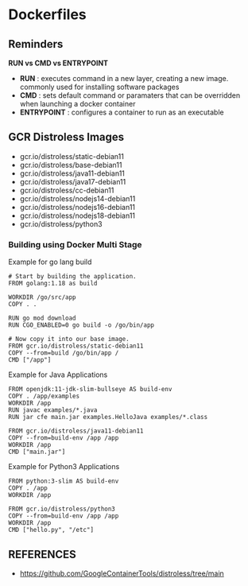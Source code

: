 # Dockerfiles

## Reminders

**RUN vs CMD vs ENTRYPOINT**
- **RUN** : executes command in a new layer, creating a new image. commonly used for installing software packages
- **CMD** : sets default command or paramaters that can be overridden when launching a docker container
- **ENTRYPOINT** : configures a container to run as an executable

## GCR Distroless Images

- gcr.io/distroless/static-debian11
- gcr.io/distroless/base-debian11
- gcr.io/distroless/java11-debian11
- gcr.io/distroless/java17-debian11
- gcr.io/distroless/cc-debian11
- gcr.io/distroless/nodejs14-debian11
- gcr.io/distroless/nodejs16-debian11
- gcr.io/distroless/nodejs18-debian11
- gcr.io/distroless/python3

### Building using Docker Multi Stage

Example for go lang build

```
# Start by building the application.
FROM golang:1.18 as build

WORKDIR /go/src/app
COPY . .

RUN go mod download
RUN CGO_ENABLED=0 go build -o /go/bin/app

# Now copy it into our base image.
FROM gcr.io/distroless/static-debian11
COPY --from=build /go/bin/app /
CMD ["/app"]
```

Example for Java Applications
```
FROM openjdk:11-jdk-slim-bullseye AS build-env
COPY . /app/examples
WORKDIR /app
RUN javac examples/*.java
RUN jar cfe main.jar examples.HelloJava examples/*.class 

FROM gcr.io/distroless/java11-debian11
COPY --from=build-env /app /app
WORKDIR /app
CMD ["main.jar"]
```

Example for Python3 Applications
```
FROM python:3-slim AS build-env
COPY . /app
WORKDIR /app

FROM gcr.io/distroless/python3
COPY --from=build-env /app /app
WORKDIR /app
CMD ["hello.py", "/etc"]
```

## REFERENCES
- https://github.com/GoogleContainerTools/distroless/tree/main
